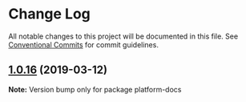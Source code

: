# Change Log

All notable changes to this project will be documented in this file.
See [Conventional Commits](https://conventionalcommits.org) for commit guidelines.

## [1.0.16](https://github.com/subpopular/platform/compare/v1.0.1...v1.0.16) (2019-03-12)

**Note:** Version bump only for package platform-docs
